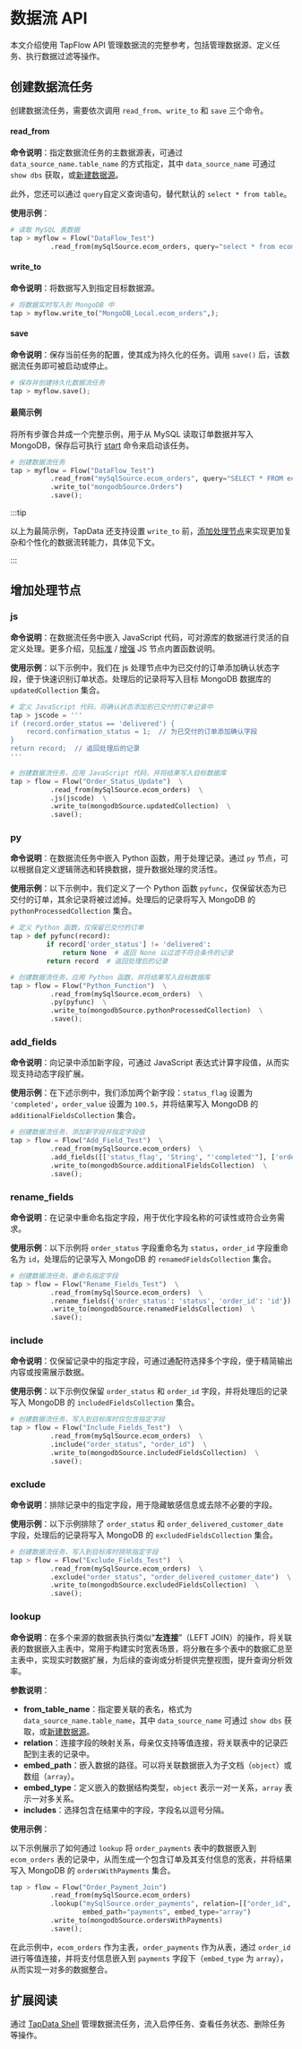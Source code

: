 

# 数据流 API

本文介绍使用 TapFlow API 管理数据流的完整参考，包括管理数据源、定义任务、执行数据过滤等操作。

## 创建数据流任务

创建数据流任务，需要依次调用 `read_from`、`write_to` 和 `save` 三个命令。

#### read_from

**命令说明**：指定数据流任务的主数据源表，可通过 `data_source_name.table_name` 的方式指定，其中 `data_source_name` 可通过 `show dbs` 获取，或[新建数据源](data-source.md)。

此外，您还可以通过 `query`自定义查询语句，替代默认的 `select * from table`。

**使用示例**：

```python
# 读取 MySQL 表数据
tap > myflow = Flow("DataFlow_Test")
          .read_from(mySqlSource.ecom_orders, query="select * from ecom_orders LIMIT 2000");
```

#### write_to

**命令说明**：将数据写入到指定目标数据源。

```python
# 将数据实时写入到 MongoDB 中
tap > myflow.write_to("MongoDB_Local.ecom_orders",);
```

#### save

**命令说明**：保存当前任务的配置，使其成为持久化的任务。调用 `save()` 后，该数据流任务即可被启动或停止。

```python
# 保存并创建持久化数据流任务
tap > myflow.save();
```

#### 最简示例

将所有步骤合并成一个完整示例，用于从 MySQL 读取订单数据并写入 MongoDB，保存后可执行 [start](#start) 命令来启动该任务。

```python
# 创建数据流任务
tap > myflow = Flow("DataFlow_Test")
          .read_from("mySqlSource.ecom_orders", query="SELECT * FROM ecom_orders LIMIT 2000")
          .write_to("mongodbSource.Orders")
          .save();
```

:::tip

以上为最简示例，TapData 还支持设置 `write_to` 前，[添加处理节点](#add-nodes)来实现更加复杂和个性化的数据流转能力，具体见下文。

:::

## <span id="add-nodes">增加处理节点</span>

### js

**命令说明**：在数据流任务中嵌入 JavaScript 代码，可对源库的数据进行灵活的自定义处理。更多介绍，见[标准](../../appendix/standard-js.md) / [增强](../../appendix/standard-js.md) JS 节点内置函数说明。

**使用示例**：以下示例中，我们在 js 处理节点中为已交付的订单添加确认状态字段，便于快速识别订单状态。处理后的记录将写入目标 MongoDB 数据库的 `updatedCollection` 集合。

```python
# 定义 JavaScript 代码，将确认状态添加到已交付的订单记录中
tap > jscode = '''
if (record.order_status == 'delivered') {
    record.confirmation_status = 1;  // 为已交付的订单添加确认字段
}
return record;  // 返回处理后的记录
'''

# 创建数据流任务，应用 JavaScript 代码，并将结果写入目标数据库
tap > flow = Flow("Order_Status_Update")  \
          .read_from(mySqlSource.ecom_orders)  \
          .js(jscode)  \
          .write_to(mongodbSource.updatedCollection)  \
          .save();
```



### py

**命令说明**：在数据流任务中嵌入 Python 函数，用于处理记录。通过 `py` 节点，可以根据自定义逻辑筛选和转换数据，提升数据处理的灵活性。

**使用示例**：以下示例中，我们定义了一个 Python 函数 `pyfunc`，仅保留状态为已交付的订单，其余记录将被过滤掉。处理后的记录将写入 MongoDB 的 `pythonProcessedCollection` 集合。

```python
# 定义 Python 函数，仅保留已交付的订单
tap > def pyfunc(record):
         if record['order_status'] != 'delivered':
             return None  # 返回 None 以过滤不符合条件的记录
         return record  # 返回处理后的记录

# 创建数据流任务，应用 Python 函数，并将结果写入目标数据库
tap > flow = Flow("Python_Function")  \
          .read_from(mySqlSource.ecom_orders)  \
          .py(pyfunc)  \
          .write_to(mongodbSource.pythonProcessedCollection)  \
          .save();
```



### add_fields

**命令说明**：向记录中添加新字段，可通过 JavaScript 表达式计算字段值，从而实现支持动态字段扩展。

**使用示例**：在下述示例中，我们添加两个新字段：`status_flag` 设置为 `'completed'`，`order_value` 设置为 `100.5`，并将结果写入 MongoDB 的 `additionalFieldsCollection` 集合。

```python
# 创建数据流任务，添加新字段并指定字段值
tap > flow = Flow("Add_Field_Test")  \
          .read_from(mySqlSource.ecom_orders)  \
          .add_fields([['status_flag', 'String', "'completed'"], ['order_value', 'Double', '100.5']])  \
          .write_to(mongodbSource.additionalFieldsCollection)  \
          .save();
```

### rename_fields

**命令说明**：在记录中重命名指定字段，用于优化字段名称的可读性或符合业务需求。

**使用示例**：以下示例将 `order_status` 字段重命名为 `status`，`order_id` 字段重命名为 `id`，处理后的记录写入 MongoDB 的 `renamedFieldsCollection` 集合。

```python
# 创建数据流任务，重命名指定字段
tap > flow = Flow("Rename_Fields_Test")  \
          .read_from(mySqlSource.ecom_orders)  \
          .rename_fields({'order_status': 'status', 'order_id': 'id'})  \
          .write_to(mongodbSource.renamedFieldsCollection)  \
          .save();
```



### include

**命令说明**：仅保留记录中的指定字段，可通过通配符选择多个字段，便于精简输出内容或按需展示数据。

**使用示例**：以下示例仅保留 `order_status` 和 `order_id` 字段，并将处理后的记录写入 MongoDB 的 `includedFieldsCollection` 集合。

```python
# 创建数据流任务，写入到目标库时仅包含指定字段
tap > flow = Flow("Include_Fields_Test")  \
          .read_from(mySqlSource.ecom_orders)  \
          .include("order_status", "order_id")  \
          .write_to(mongodbSource.includedFieldsCollection)  \
          .save();
```

### exclude

**命令说明**：排除记录中的指定字段，用于隐藏敏感信息或去除不必要的字段。

**使用示例**：以下示例排除了 `order_status` 和 `order_delivered_customer_date` 字段，处理后的记录将写入 MongoDB 的 `excludedFieldsCollection` 集合。

```python
# 创建数据流任务，写入到目标库时排除指定字段
tap > flow = Flow("Exclude_Fields_Test")  \
          .read_from(mySqlSource.ecom_orders)  \
          .exclude("order_status", "order_delivered_customer_date")  \
          .write_to(mongodbSource.excludedFieldsCollection)  \
          .save();
```



### lookup

**命令说明**：在多个来源的数据表执行类似“**左连接**”（LEFT JOIN）的操作，将关联表的数据嵌入主表中，常用于构建实时宽表场景，将分散在多个表中的数据汇总至主表中，实现实时数据扩展，为后续的查询或分析提供完整视图，提升查询分析效率。

**参数说明**：

- **from_table_name**：指定要关联的表名，格式为 `data_source_name.table_name`，其中 `data_source_name` 可通过 `show dbs` 获取，或[新建数据源](data-source.md)。
- **relation**：连接字段的映射关系，母亲仅支持等值连接，将关联表中的记录匹配到主表的记录中。
- **embed_path**：嵌入数据的路径。可以将关联数据嵌入为子文档（`object`）或数组（`array`）。
- **embed_type**：定义嵌入的数据结构类型，`object` 表示一对一关系，`array` 表示一对多关系。
- **includes**：选择包含在结果中的字段，字段名以逗号分隔。

**使用示例**：

以下示例展示了如何通过 `lookup` 将 `order_payments` 表中的数据嵌入到 `ecom_orders` 表的记录中，从而生成一个包含订单及其支付信息的宽表，并将结果写入 MongoDB 的 `ordersWithPayments` 集合。

```python
tap > flow = Flow("Order_Payment_Join")
          .read_from(mySqlSource.ecom_orders)
          .lookup("mySqlSource.order_payments", relation=[["order_id", "order_id"]],
                  embed_path="payments", embed_type="array")
          .write_to(mongodbSource.ordersWithPayments)
          .save();
```

在此示例中，`ecom_orders` 作为主表，`order_payments` 作为从表，通过 `order_id` 进行等值连接，并将支付信息嵌入到 `payments` 字段下（`embed_type` 为 `array`），从而实现一对多的数据整合。

## 扩展阅读

通过 [TapData Shell](../tapcli-reference) 管理数据流任务，流入启停任务、查看任务状态、删除任务等操作。
